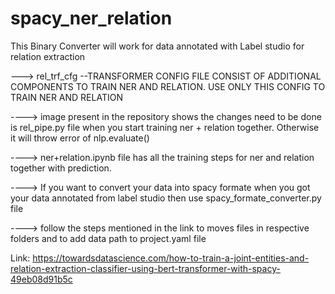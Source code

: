 # spacy_ner_relation
This Binary Converter will work for data annotated with Label studio for relation extraction


---> rel_trf_cfg --TRANSFORMER CONFIG FILE CONSIST OF ADDITIONAL COMPONENTS TO TRAIN NER AND RELATION. USE ONLY THIS CONFIG TO TRAIN NER AND RELATION

----> image present in the repository shows the changes need to be done is rel_pipe.py file when you start training ner + relation together. Otherwise it will throw error of nlp.evaluate()

----> ner+relation.ipynb file has all the training steps for ner and relation together with prediction.

----> If you want to convert your data into spacy formate when you got your data annotated from label studio then use spacy_formate_converter.py file

----> follow the steps mentioned in the link to moves files in respective folders and to add data path to project.yaml file 

Link: https://towardsdatascience.com/how-to-train-a-joint-entities-and-relation-extraction-classifier-using-bert-transformer-with-spacy-49eb08d91b5c
